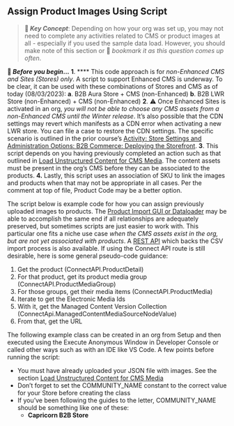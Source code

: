 ## Assign Product Images Using Script

>**🔑 _Key Concept_**: Depending on how your org was set up, you may not need to complete any activities related to CMS or product images at all - especially if you used the sample data load. However, you should make note of this section or 📑 _bookmark it as this question comes up often_.

**🛑 _Before you begin_...**
**1**. **** This code approach is for *non-Enhanced CMS and Sites (Stores) only*. A script to support Enhanced CMS is underway. To be clear, it can be used with these combinations of Stores and CMS as of today (08/03/2023):
   **a**. B2B Aura Store + CMS (non-Enhanced)
   **b**. B2B LWR Store (non-Enhanced) + CMS (non-Enhanced)
**2**. ⚠️ Once Enhanced Sites is activated in an org,  _you will not be able to choose any CMS assets from a non-Enhanced CMS until the Winter release_. It’s also possible that the CDN settings may revert which manifests as a CDN error when activating a new LWR store. You can file a case to restore the CDN settings. The specific scenario is outlined in the prior course’s [Activity: Store Settings and Administration Options: B2B Commerce: Deploying the Storefront](https://salesforce.quip.com/MzEAAVbEd9gI#QEBACA8G7j7).
**3**. This script depends on you having previously completed an action such as that outlined in [Load Unstructured Content for CMS Media](https://salesforce.quip.com/7IQzA6BiLA08#temp:C:UUU24f37614a2b84873bc2f8fa0e). The content assets must be present in the org’s CMS before they can be associated to the products.
**4.** Lastly, this script uses an association of SKU to link the images and products when that may not be appropriate in all cases. Per the comment at top of file, Product Code may be a better option.


The script below is example code for how you can assign previously uploaded images to products. The [Product Import GUI or Dataloader](https://help.salesforce.com/s/articleView?id=sf.comm_data_import.htm&type=5) may be able to accomplish the same end if all relationships are adequately preserved, but sometimes scripts are just easier to work with. This particular one fits a niche use case *when the CMS assets exist in the org, but are not yet associated with products*. A [REST API](https://developer.salesforce.com/docs/atlas.en-us.chatterapi.meta/chatterapi/connect_resources_commerce_import_product.htm) which backs the CSV import process is also available. If using the Connect API route is still desirable, here is some general pseudo-code guidance:
 
1. Get the product (ConnectAPI.ProductDetail)
2. For that product, get its product media group (ConnectAPI.ProductMediaGroup)
3. For those groups, get their media items (ConnectAPI.ProductMedia)
4. Iterate to get the Electronic Media Ids
5. With it, get the Managed Content Version Collection (ConnectApi.ManagedContentMediaSourceNodeValue)
6. From that, get the URL

The following example class can be created in an org from Setup and then executed using the Execute Anonymous Window in Developer Console or called other ways such as with an IDE like VS Code. A few points before running the script:

* You must have already uploaded your JSON file with images. See the section [Load Unstructured Content for CMS Media](https://salesforce.quip.com/7IQzA6BiLA08#temp:C:UUU24f37614a2b84873bc2f8fa0e)
* Don’t forget to set the COMMUNITY_NAME constant to the correct value for your Store before creating the class
* If you’ve been following the guides to the letter, COMMUNITY_NAME should be something like one of these:
    * **Capricorn B2B Store**
